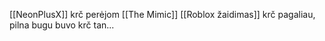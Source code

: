 [[NeonPlusX]] krč perėjom [[The Mimic]] [[Roblox žaidimas]] krč pagaliau, pilna bugu buvo krč tan...